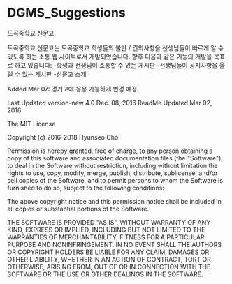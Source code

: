 # DGMS_Suggestions
도곡중학교 신문고. 

도곡중학교 신문고는 도곡중학교 학생들의 불만 / 건의사항을 선생님들이 빠르게 알 수 있도록 하는 소통 웹 사이트로서 개발되었습니다. 
향후 다음과 같은 기능의 개발을 목표로 하고 있습니다: 
-학생과 선생님이 소통할 수 있는 게시판
-선생님들이 공지사항을 올릴 수 있는 게시판
-신문고 소개

Added Mar 07: 경기고에 응용 가능하게 변경 예정

Last Updated version-new 4.0 Dec. 08, 2016
ReadMe Updated Mar 02, 2016


The MIT License

Copyright (c) 2016-2018 Hyunseo Cho

Permission is hereby granted, free of charge, to any person obtaining a copy
of this software and associated documentation files (the "Software"), to deal
in the Software without restriction, including without limitation the rights
to use, copy, modify, merge, publish, distribute, sublicense, and/or sell
copies of the Software, and to permit persons to whom the Software is
furnished to do so, subject to the following conditions:

The above copyright notice and this permission notice shall be included in
all copies or substantial portions of the Software.

THE SOFTWARE IS PROVIDED "AS IS", WITHOUT WARRANTY OF ANY KIND, EXPRESS OR
IMPLIED, INCLUDING BUT NOT LIMITED TO THE WARRANTIES OF MERCHANTABILITY,
FITNESS FOR A PARTICULAR PURPOSE AND NONINFRINGEMENT. IN NO EVENT SHALL THE
AUTHORS OR COPYRIGHT HOLDERS BE LIABLE FOR ANY CLAIM, DAMAGES OR OTHER
LIABILITY, WHETHER IN AN ACTION OF CONTRACT, TORT OR OTHERWISE, ARISING FROM,
OUT OF OR IN CONNECTION WITH THE SOFTWARE OR THE USE OR OTHER DEALINGS IN
THE SOFTWARE.
